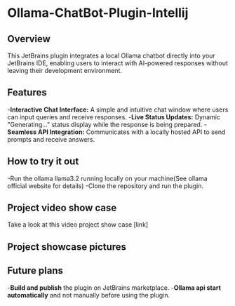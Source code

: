 # Ollama-ChatBot-Plugin-Intellij

## Overview
This JetBrains plugin integrates a local Ollama chatbot directly into your JetBrains IDE, enabling users to interact with AI-powered responses without leaving their development environment.

## Features
-**Interactive Chat Interface:** A simple and intuitive chat window where users can input queries and receive responses.
-**Live Status Updates:** Dynamic "Generating..." status display while the response is being prepared.
-**Seamless API Integration:** Communicates with a locally hosted API to send prompts and receive answers.

## How to try it out
-Run the ollama llama3.2 running locally on your machine(See ollama official website for details)
-Clone the repository and run the plugin.

## Project video show case
Take a look at this video project show case [link]

## Project showcase pictures

## Future plans

-**Build and publish** the plugin on JetBrains marketplace.
-**Ollama api start automatically** and not manually before using the plugin.
